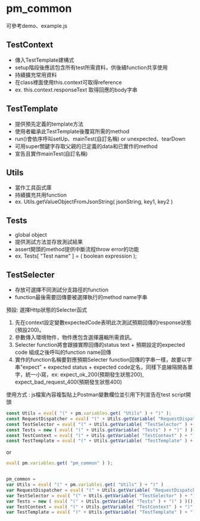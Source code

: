 # pm_common
可參考demo、example.js
## TestContext 
- 傳入TestTemplate建構式
- setup階段後應該包含所有test所需資料，供後續function共享使用
- 持續擴充常用資料
- 在class裡面使用this.context可取得reference
- ex. this.context.responseText 取得回應的body字串

## TestTemplate
- 提供預先定義的template方法
- 使用者繼承此TestTemplate後覆寫所需的method
- run()會依序呼叫setUp、mainTest(自訂名稱) or unexpected、tearDown
- 可用super關鍵字存取父親的已定義的data和已實作的method
- 宣告且實作mainTest(自訂名稱)

## Utils
- 當作工具函式庫
- 持續擴充共用function
- ex. Utils.getValueObjectFromJsonString( jsonString, key1, key2 )

## Tests
- global object
- 提供測試方法並存放測試結果
- assert開頭的method提供中斷流程throw error的功能
- ex. Tests[ "Test name" ] = ( boolean expression );

## TestSelecter
- 存放可選擇不同測試分支路徑的function
- function最後需要回傳要被選擇執行的method name字串

預設: 選擇Http狀態的Selecter函式
1.  先在context設定變數expectedCode表明此次測試預期回傳的response狀態(預設200)。
2.	參數傳入環境物件，物件應包含選擇邏輯所需資訊。
3.	Selecter function將會跟據實際回傳的status text + 預期設定的expected code 組成之後呼叫的function name回傳
4.  實作的function名稱要對應預期Selecter function回傳的字串一樣，故要以字串”expect” + expected status + expected code定名，同樣下底線隔開各單     字，統一小寫，ex: expect_ok_200(預期發生狀態200), expect_bad_request_400(預期發生狀態400)
    


使用方式 : js檔案內容複製貼上Postman變數欄位並引用下列宣告在test script開頭
```javascript
const Utils = eval( "(" + pm.variables.get( "Utils" ) + ")" );
const RequestDispatcher = eval( "(" + Utils.getVariable( "RequestDispatcher" ) + ")" );
const TestSelector = eval( "(" + Utils.getVariable( "TestSelector" ) + ")" );
const Tests = new ( eval( "(" + Utils.getVariable( "Tests" ) + ")" ) )();
const TestContext = eval( "(" + Utils.getVariable( "TestContext" ) + ")" );
const TestTemplate = eval( "(" + Utils.getVariable( "TestTemplate" ) + ")" );
```

or

```javascript
eval( pm.variables.get( "pm_common" ) );


pm_common =
var Utils = eval( "(" + pm.variables.get( "Utils" ) + ")" )
var RequestDispatcher = eval( "(" + Utils.getVariable( "RequestDispatcher" ) + ")" );
var TestSelector = eval( "(" + Utils.getVariable( "TestSelector" ) + ")" );
var Tests = new ( eval( "(" + Utils.getVariable( "Tests" ) + ")" ) )();
var TestContext = eval( "(" + Utils.getVariable( "TestContext" ) + ")" );
var TestTemplate = eval( "(" + Utils.getVariable( "TestTemplate" ) + ")" );
```
